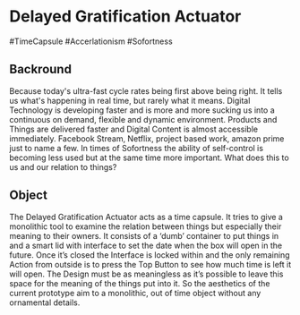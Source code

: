 # Delayed Gratification Actuator

#TimeCapsule #Accerlationism #Sofortness 

## Backround

Because today's ultra-fast cycle rates being first above being right. It tells us what's happening in real time, but rarely what it means. Digital Technology is developing faster and is more and more sucking us into a continuous on demand, flexible and dynamic environment. Products and Things are delivered faster and Digital Content is almost accessible immediately. Facebook Stream, Netflix, project based work, amazon prime just to name a few. In times of Sofortness  the ability of self-control is becoming less used but at the same time more important.  What does this to us and our relation to things?

## Object

The Delayed Gratification Actuator acts as a time capsule. It tries to give a monolithic tool to examine the relation between things but especially their meaning to their owners. It consists of a ‘dumb’ container to put things in and a smart lid with interface to set the date when the box will open in the future. Once it’s closed the Interface is locked within and the only remaining Action from outside is to press the Top Button to see how much time is left it will open. The Design must be as meaningless as it’s possible to leave this space for the meaning of the things put into it. So the aesthetics of the current prototype aim to a monolithic, out of time object without any ornamental details.
